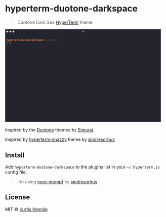 # hyperterm-duotone-darkspace

> Duotone Dark Sea [HyperTerm](https://hyperterm.org) theme

![theme example](./duotone-dark-space-demo.gif)

Inspired by the [Duotone](http://simurai.com/projects/2016/01/01/duotone-themes/) themes by [Simurai](http://simurai.com/).

Inspired by [hyperterm-snazzy](https://github.com/sindresorhus/hyperterm-snazzy) theme by [sindresorhus](https://github.com/sindresorhus)

## Install

Add `hyperterm-duotone-darkspace` to the plugins list in your `~/.hyperterm.js` config file.


> I'm using [pure-prompt](https://github.com/sindresorhus/pure) by [sindresorhus](https://github.com/sindresorhus)


## License

MIT © [Kurtis Kemple](https://twitter.com/kurtiskemple)

